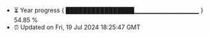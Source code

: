 - ⏳ Year progress { ████████████████▁▁▁▁▁▁▁▁▁▁▁▁▁▁ } 54.85 %
- ⏰ Updated on Fri, 19 Jul 2024 18:25:47 GMT

